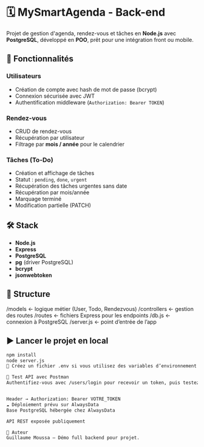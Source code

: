 # 🗓️ MySmartAgenda - Back-end

Projet de gestion d'agenda, rendez-vous et tâches en **Node.js** avec **PostgreSQL**, développé en **POO**, prêt pour une intégration front ou mobile.

## 🚀 Fonctionnalités

### Utilisateurs
- Création de compte avec hash de mot de passe (bcrypt)
- Connexion sécurisée avec JWT
- Authentification middleware (`Authorization: Bearer TOKEN`)

### Rendez-vous
- CRUD de rendez-vous
- Récupération par utilisateur
- Filtrage par **mois / année** pour le calendrier

### Tâches (To-Do)
- Création et affichage de tâches
- Statut : `pending`, `done`, `urgent`
- Récupération des tâches urgentes sans date
- Récupération par mois/année
- Marquage terminé
- Modification partielle (PATCH)

## 🛠️ Stack
- **Node.js**
- **Express**
- **PostgreSQL**
- **pg** (driver PostgreSQL)
- **bcrypt**
- **jsonwebtoken**


## 📁 Structure
/models ← logique métier (User, Todo, Rendezvous)
/controllers ← gestion des routes
/routes ← fichiers Express pour les endpoints
/db.js ← connexion à PostgreSQL
/server.js ← point d’entrée de l’app


## ▶️ Lancer le projet en local

```bash
npm install
node server.js
🔐 Créez un fichier .env si vous utilisez des variables d’environnement (optionnel).

🧪 Test API avec Postman
Authentifiez-vous avec /users/login pour recevoir un token, puis testez les routes protégées en ajoutant :


Header → Authorization: Bearer VOTRE_TOKEN
☁️ Déploiement prévu sur AlwaysData
Base PostgreSQL hébergée chez AlwaysData

API REST exposée publiquement

📌 Auteur
Guillaume Moussa – Démo full backend pour projet.